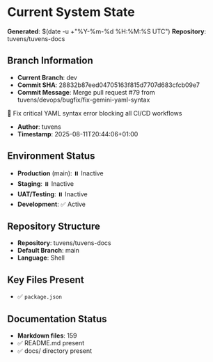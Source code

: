 # Current System State
**Generated**: $(date -u +"%Y-%m-%d %H:%M:%S UTC")
**Repository**: tuvens/tuvens-docs

## Branch Information
- **Current Branch**: dev
- **Commit SHA**: 28832b87eed04705163f815d7707d683cfcb09e7
- **Commit Message**: Merge pull request #79 from tuvens/devops/bugfix/fix-gemini-yaml-syntax

🐛 Fix critical YAML syntax error blocking all CI/CD workflows
- **Author**: tuvens
- **Timestamp**: 2025-08-11T20:44:06+01:00

## Environment Status
- **Production** (main): ⏸️ Inactive
- **Staging**: ⏸️ Inactive
- **UAT/Testing**: ⏸️ Inactive
- **Development**: ✅ Active

## Repository Structure
- **Repository**: tuvens/tuvens-docs
- **Default Branch**: main
- **Language**: Shell

## Key Files Present
- ✅ `package.json`

## Documentation Status
- **Markdown files**: 159
- ✅ README.md present
- ✅ docs/ directory present
